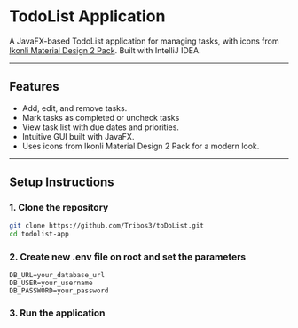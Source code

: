# TodoList Application

A JavaFX-based TodoList application for managing tasks, with icons from [Ikonli Material Design 2 Pack](https://kordamp.org/ikonli/). Built with IntelliJ IDEA.

---

## Features

- Add, edit, and remove tasks.
- Mark tasks as completed or uncheck tasks
- View task list with due dates and priorities.
- Intuitive GUI built with JavaFX.
- Uses icons from Ikonli Material Design 2 Pack for a modern look.

---

## Setup Instructions

### 1. Clone the repository

```bash
git clone https://github.com/Tribos3/toDoList.git
cd todolist-app
````

### 2. Create new .env file on root and set the parameters
```
DB_URL=your_database_url
DB_USER=your_username
DB_PASSWORD=your_password
````

### 3. Run the application
